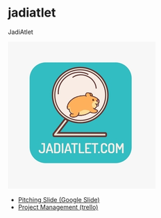 # jadiatlet

JadiAtlet

![Team Logo](/assets/images/logo-small.jpg)

- [Pitching Slide (Google Slide)](https://docs.google.com/presentation/d/146K1lrARSf5U3PYy5u4p-2nEUGi-idlObiSfC1uILno/edit?usp=sharing)
- [Project Management (trello)](https://trello.com/b/AkAxjInE/final-project-jadiatlet)
